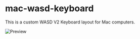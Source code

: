 # mac-wasd-keyboard

This is a custom WASD V2 Keyboard layout for Mac computers.

![Preview](https://raw.github.com/artofrawr/mac-wasd-keyboard/master/custom-mac-layout.png)
